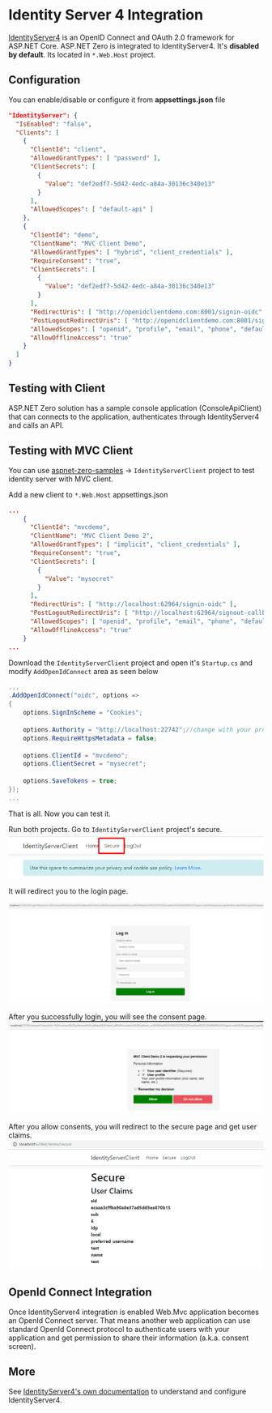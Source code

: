 # Identity Server 4 Integration

[IdentityServer4](http://identityserver.io/) is an OpenID Connect and OAuth 2.0 framework for ASP.NET Core. ASP.NET Zero is integrated to IdentityServer4. It's **disabled by default**. Its located in `*.Web.Host` project.

## Configuration

You can enable/disable or configure it from **appsettings.json** file

```json
"IdentityServer": {
  "IsEnabled": "false",
  "Clients": [
    {
      "ClientId": "client",
      "AllowedGrantTypes": [ "password" ],
      "ClientSecrets": [
        {
          "Value": "def2edf7-5d42-4edc-a84a-30136c340e13"
        }
      ],
      "AllowedScopes": [ "default-api" ]
    },
    {
      "ClientId": "demo",
      "ClientName": "MVC Client Demo",
      "AllowedGrantTypes": [ "hybrid", "client_credentials" ],
      "RequireConsent": "true",
      "ClientSecrets": [
        {
          "Value": "def2edf7-5d42-4edc-a84a-30136c340e13"
        }
      ],
      "RedirectUris": [ "http://openidclientdemo.com:8001/signin-oidc" ],
      "PostLogoutRedirectUris": [ "http://openidclientdemo.com:8001/signout-callback-oidc" ],
      "AllowedScopes": [ "openid", "profile", "email", "phone", "default-api" ],
      "AllowOfflineAccess": "true"
    }
  ]
}
```

## Testing with Client

ASP.NET Zero solution has a sample console application (ConsoleApiClient) that can connects to the application, authenticates through IdentityServer4 and calls an API.



## Testing with MVC Client

You can use [aspnet-zero-samples](https://github.com/aspnetzero/aspnet-zero-samples)  -> `IdentityServerClient` project to test identity server with MVC client. 

Add a new client to `*.Web.Host` appsettings.json

```json
...
    {
      "ClientId": "mvcdemo",
      "ClientName": "MVC Client Demo 2",
      "AllowedGrantTypes": [ "implicit", "client_credentials" ],
      "RequireConsent": "true",
      "ClientSecrets": [
        {
          "Value": "mysecret"
        }
      ],
      "RedirectUris": [ "http://localhost:62964/signin-oidc" ],
      "PostLogoutRedirectUris": [ "http://localhost:62964/signout-callback-oidc" ],
      "AllowedScopes": [ "openid", "profile", "email", "phone", "default-api" ],
      "AllowOfflineAccess": "true"
    }
...
```

Download the `IdentityServerClient` project and open it's `Startup.cs` and modify `AddOpenIdConnect` area as seen below

```csharp
...
.AddOpenIdConnect("oidc", options =>
{
    options.SignInScheme = "Cookies";

    options.Authority = "http://localhost:22742";//change with your project url
    options.RequireHttpsMetadata = false;

    options.ClientId = "mvcdemo";
    options.ClientSecret = "mysecret";

    options.SaveTokens = true;
});
...
```



That is all. Now you can test it. 

Run both projects. Go to `IdentityServerClient` project's secure.![identity-server-4-test-mvc-secure](images\identity-server-4-test-mvc-secure.png)

It will redirect you to the login page.

![identity-server-4-test-mvc-login](images\identity-server-4-test-host-login.png)

After you successfully login, you will see the consent page.![identity-server-4-test-mvc-consent](images\identity-server-4-test-host-consent.png)

After you allow consents, you will redirect to the secure page and get user claims.![identity-server-4-test-mvc-secure-after-login](images\identity-server-4-test-mvc-secure-after-login.png)

## OpenId Connect Integration

Once IdentityServer4 integration is enabled Web.Mvc application becomes an OpenId Connect server. That means another web application can use standard OpenId Connect protocol to authenticate users with your
application and get permission to share their information (a.k.a. consent screen).

## More

See [IdentityServer4's own documentation](http://docs.identityserver.io/en/latest/) to understand and configure IdentityServer4.